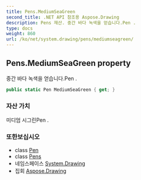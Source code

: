 ```yaml
---
title: Pens.MediumSeaGreen
second_title: .NET API 참조용 Aspose.Drawing
description: Pens 재산. 중간 바다 녹색을 얻습니다.Pen .
type: docs
weight: 860
url: /ko/net/system.drawing/pens/mediumseagreen/
---
```

## Pens.MediumSeaGreen property

중간 바다 녹색을 얻습니다.Pen .

```csharp
public static Pen MediumSeaGreen { get; }
```

### 자산 가치

미디엄 시그린Pen .

### 또한보십시오

* class [Pen](../../pen/)
* class [Pens](../)
* 네임스페이스 [System.Drawing](../../pens/)
* 집회 [Aspose.Drawing](../../../)


